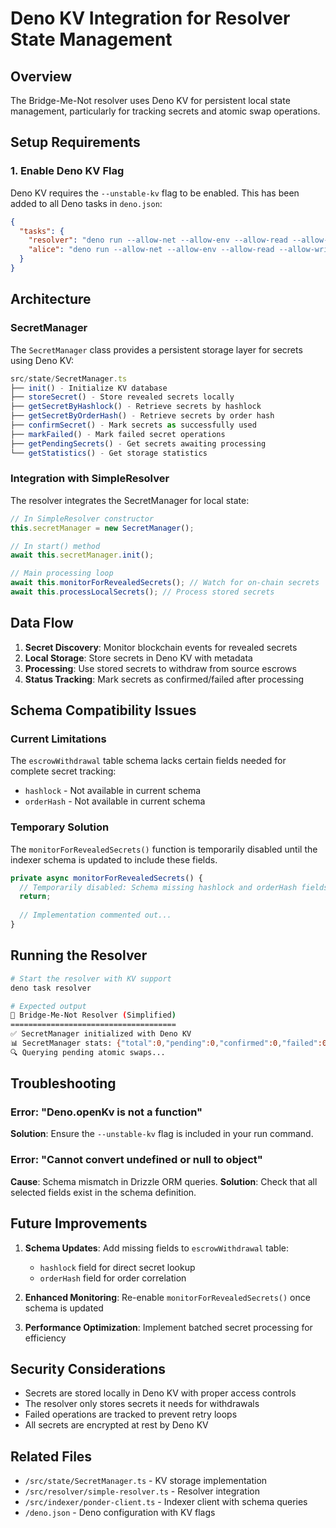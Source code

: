 # Deno KV Integration for Resolver State Management

## Overview

The Bridge-Me-Not resolver uses Deno KV for persistent local state management,
particularly for tracking secrets and atomic swap operations.

## Setup Requirements

### 1. Enable Deno KV Flag

Deno KV requires the `--unstable-kv` flag to be enabled. This has been added to
all Deno tasks in `deno.json`:

```json
{
  "tasks": {
    "resolver": "deno run --allow-net --allow-env --allow-read --allow-write --unstable-kv --env-file=.env resolver.ts",
    "alice": "deno run --allow-net --allow-env --allow-read --allow-write --unstable-kv --env-file=.env alice.ts"
  }
}
```

## Architecture

### SecretManager

The `SecretManager` class provides a persistent storage layer for secrets using
Deno KV:

```typescript
src/state/SecretManager.ts
├── init() - Initialize KV database
├── storeSecret() - Store revealed secrets locally
├── getSecretByHashlock() - Retrieve secrets by hashlock
├── getSecretByOrderHash() - Retrieve secrets by order hash  
├── confirmSecret() - Mark secrets as successfully used
├── markFailed() - Mark failed secret operations
├── getPendingSecrets() - Get secrets awaiting processing
└── getStatistics() - Get storage statistics
```

### Integration with SimpleResolver

The resolver integrates the SecretManager for local state:

```typescript
// In SimpleResolver constructor
this.secretManager = new SecretManager();

// In start() method
await this.secretManager.init();

// Main processing loop
await this.monitorForRevealedSecrets(); // Watch for on-chain secrets
await this.processLocalSecrets(); // Process stored secrets
```

## Data Flow

1. **Secret Discovery**: Monitor blockchain events for revealed secrets
2. **Local Storage**: Store secrets in Deno KV with metadata
3. **Processing**: Use stored secrets to withdraw from source escrows
4. **Status Tracking**: Mark secrets as confirmed/failed after processing

## Schema Compatibility Issues

### Current Limitations

The `escrowWithdrawal` table schema lacks certain fields needed for complete
secret tracking:

- `hashlock` - Not available in current schema
- `orderHash` - Not available in current schema

### Temporary Solution

The `monitorForRevealedSecrets()` function is temporarily disabled until the
indexer schema is updated to include these fields.

```typescript
private async monitorForRevealedSecrets() {
  // Temporarily disabled: Schema missing hashlock and orderHash fields
  return;
  
  // Implementation commented out...
}
```

## Running the Resolver

```bash
# Start the resolver with KV support
deno task resolver

# Expected output
🚀 Bridge-Me-Not Resolver (Simplified)
=====================================
✅ SecretManager initialized with Deno KV
📊 SecretManager stats: {"total":0,"pending":0,"confirmed":0,"failed":0}
🔍 Querying pending atomic swaps...
```

## Troubleshooting

### Error: "Deno.openKv is not a function"

**Solution**: Ensure the `--unstable-kv` flag is included in your run command.

### Error: "Cannot convert undefined or null to object"

**Cause**: Schema mismatch in Drizzle ORM queries. **Solution**: Check that all
selected fields exist in the schema definition.

## Future Improvements

1. **Schema Updates**: Add missing fields to `escrowWithdrawal` table:
   - `hashlock` field for direct secret lookup
   - `orderHash` field for order correlation

2. **Enhanced Monitoring**: Re-enable `monitorForRevealedSecrets()` once schema
   is updated

3. **Performance Optimization**: Implement batched secret processing for
   efficiency

## Security Considerations

- Secrets are stored locally in Deno KV with proper access controls
- The resolver only stores secrets it needs for withdrawals
- Failed operations are tracked to prevent retry loops
- All secrets are encrypted at rest by Deno KV

## Related Files

- `/src/state/SecretManager.ts` - KV storage implementation
- `/src/resolver/simple-resolver.ts` - Resolver integration
- `/src/indexer/ponder-client.ts` - Indexer client with schema queries
- `/deno.json` - Deno configuration with KV flags
